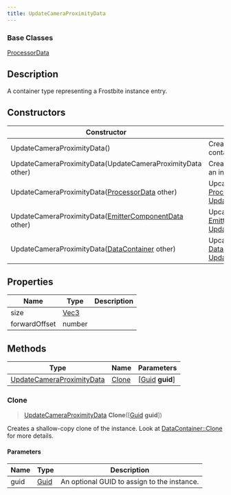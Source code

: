 ```yaml
---
title: UpdateCameraProximityData
---
```

### Base Classes

[ProcessorData](/vext/ref/fb/processordata/)

## Description

A container type representing a Frostbite instance entry.

## Constructors

| Constructor                                                                          | Description                                                                                                                               |
| ------------------------------------------------------------------------------------ | ----------------------------------------------------------------------------------------------------------------------------------------- |
| UpdateCameraProximityData()                                                          | Create a new instance of this container type.                                                                                             |
| UpdateCameraProximityData(UpdateCameraProximityData other)                           | Create a reference copy of an instance of the same type.                                                                                  |
| UpdateCameraProximityData([ProcessorData](/vext/ref/fb/processordata/) other)                      | Upcast an instance of type [ProcessorData](/vext/ref/fb/processordata/) to [UpdateCameraProximityData](/vext/ref/fb/updatecameraproximitydata/).                      |
| UpdateCameraProximityData([EmitterComponentData](/vext/ref/fb/emittercomponentdata/) other)        | Upcast an instance of type [EmitterComponentData](/vext/ref/fb/emittercomponentdata/) to [UpdateCameraProximityData](/vext/ref/fb/updatecameraproximitydata/).        |
| UpdateCameraProximityData([DataContainer](/vext/ref/shared/class/datacontainer) other) | Upcast an instance of type [DataContainer](/vext/ref/shared/class/datacontainer) to [UpdateCameraProximityData](/vext/ref/fb/updatecameraproximitydata/). |

## Properties

| Name          | Type                              | Description |
| ------------- | --------------------------------- | ----------- |
| size          | [Vec3](/vext/ref/shared/class/vec3) |             |
| forwardOffset | number                            |             |

## Methods

| Type                                                   | Name            | Parameters                                     |
| ------------------------------------------------------ | --------------- | ---------------------------------------------- |
| [UpdateCameraProximityData](/vext/ref/fb/updatecameraproximitydata/) | [Clone](#clone) | \[[Guid](/vext/ref/shared/class/guid) **guid**\] |

### Clone

> [UpdateCameraProximityData](/vext/ref/fb/updatecameraproximitydata/) **Clone**(\[[Guid](/vext/ref/shared/class/guid) **guid**\])

Creates a shallow-copy clone of the instance. Look at [DataContainer::Clone](/vext/ref/shared/class/datacontainer#clone) for more details.

#### Parameters

| Name | Type         | Description                                 |
| ---- | ------------ | ------------------------------------------- |
| guid | [Guid](/vext/ref/shared/class/guid/) | An optional GUID to assign to the instance. |
